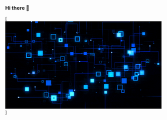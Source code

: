 ### Hi there 👋
[<img src="https://github.com/Saja5050/Saja5050/blob/main/J4o.gif" alt="👋 Hi there! I'm Saja " title="👋 Hi there! I'm Saja"/>]
<!--
**Saja5050/Saja5050** is a ✨ _special_ ✨ repository because its `README.md` (this file) appears on your GitHub profile.

Here are some ideas to get you started:

- 🔭 I’m currently working on ...
- 🌱 I’m currently learning ...
- 👯 I’m looking to collaborate on ...
- 🤔 I’m looking for help with ...
- 💬 Ask me about ...
- 📫 How to reach me: ...
- 😄 Pronouns: ...
- ⚡ Fun fact: ...
-->
